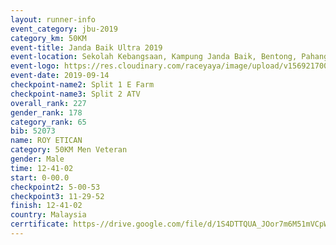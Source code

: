 ```yaml
---
layout: runner-info 
event_category: jbu-2019 
category_km: 50KM 
event-title: Janda Baik Ultra 2019
event-location: Sekolah Kebangsaan, Kampung Janda Baik, Bentong, Pahang, Malaysia 
event-logo: https://res.cloudinary.com/raceyaya/image/upload/v1569217009/logo/janda-baik_vch1pc.jpg 
event-date: 2019-09-14 
checkpoint-name2: Split 1 E Farm 
checkpoint-name3: Split 2 ATV 
overall_rank: 227
gender_rank: 178
category_rank: 65
bib: 52073
name: ROY ETICAN
category: 50KM Men Veteran
gender: Male
time: 12-41-02
start: 0-00.0
checkpoint2: 5-00-53
checkpoint3: 11-29-52
finish: 12-41-02
country: Malaysia
cerrtificate: https-//drive.google.com/file/d/1S4DTTQUA_JOor7m6M51mVCpWn0WMHhXv/view?usp=sharing
---
```

